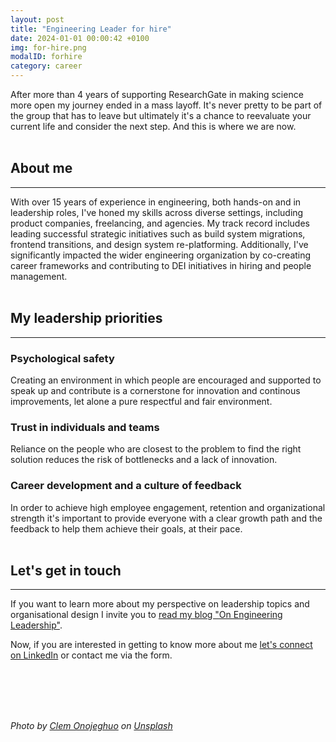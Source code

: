 ```yaml
---
layout: post
title: "Engineering Leader for hire"
date: 2024-01-01 00:00:42 +0100
img: for-hire.png
modalID: forhire
category: career
---
```


After more than 4 years of supporting ResearchGate in making science more open my journey ended in a mass layoff. It's never pretty to be part of the group that has to leave but ultimately it's a chance to reevaluate your current life and consider the next step. And this is where we are now.
<br><br>

## About me

<hr class="star-primary">

With over 15 years of experience in engineering, both hands-on and in leadership roles, I've honed my skills across diverse settings, including product companies, freelancing, and agencies. My track record includes leading successful strategic initiatives such as build system migrations, frontend transitions, and design system re-platforming. Additionally, I've significantly impacted the wider engineering organization by co-creating career frameworks and contributing to DEI initiatives in hiring and people management.
<br><br>

## My leadership priorities

<hr class="star-primary">

### Psychological safety

Creating an environment in which people are encouraged and supported to speak up and contribute is a cornerstone for innovation and continous improvements, let alone a pure respectful and fair environment.

### Trust in individuals and teams

Reliance on the people who are closest to the problem to find the right solution reduces the risk of bottlenecks and a lack of innovation.

### Career development and a culture of feedback

In order to achieve high employee engagement, retention and organizational strength it's important to provide everyone with a clear growth path and the feedback to help them achieve their goals, at their pace.
<br><br>

## Let's get in touch

<hr class="star-primary">

If you want to learn more about my perspective on leadership topics and organisational design I invite you to
[read my blog "On Engineering Leadership"](https://stefanhoth.substack.com/).

Now, if you are interested in getting to know more about me [let's connect on LinkedIn](https://www.linkedin.com/in/stefanhoth/) or contact me via the form.

<br><br><br><br>

<p>
<i>Photo by <a href="https://unsplash.com/@clemono?utm_content=creditCopyText&utm_medium=referral&utm_source=unsplash">Clem Onojeghuo</a> on <a href="https://unsplash.com/photos/shallow-focus-photography-of-red-and-white-for-hire-signage-fY8Jr4iuPQM?utm_content=creditCopyText&utm_medium=referral&utm_source=unsplash">Unsplash</a>
  </i>
</p>
